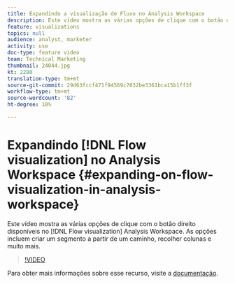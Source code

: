 ```yaml
---
title: Expandindo a visualização de Fluxo no Analysis Workspace
description: Este vídeo mostra as várias opções de clique com o botão direito disponíveis na visualização Fluxo no Analysis Workspace. As opções incluem criar um segmento a partir de um caminho, recolher colunas e muito mais.
feature: visualizations
topics: null
audience: analyst, marketer
activity: use
doc-type: feature video
team: Technical Marketing
thumbnail: 24044.jpg
kt: 2280
translation-type: tm+mt
source-git-commit: 29d63fccf471f94569c7632be3361bca15b1ff3f
workflow-type: tm+mt
source-wordcount: '82'
ht-degree: 10%

---
```



# Expandindo [!DNL Flow visualization] no Analysis Workspace {#expanding-on-flow-visualization-in-analysis-workspace}

Este vídeo mostra as várias opções de clique com o botão direito disponíveis no [!DNL Flow visualization] Analysis Workspace. As opções incluem criar um segmento a partir de um caminho, recolher colunas e muito mais.

>[!VIDEO](https://video.tv.adobe.com/v/24044/?quality=12)

Para obter mais informações sobre esse recurso, visite a [documentação](https://marketing.adobe.com/resources/help/pt_BR/analytics/analysis-workspace/flow.html).
